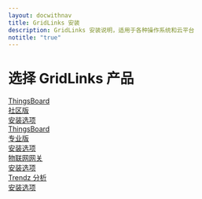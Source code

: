 ```yaml
---
layout: docwithnav
title: GridLinks 安装
description: GridLinks 安装说明，适用于各种操作系统和云平台
notitle: "true"
---
```


<div class="installation">
    <div class="install-header">
       <div class="install-hero">
          <div class="container">
            <div class="install-hero-content">
                <h1>选择 GridLinks 产品</h1>
            </div>
            <div class="cards">
                <a href="/docs/user-guide/install/installation-options/" class="card thingsboard-ce">
                    <div class="card-title">
                        <span class="title-text">ThingsBoard<br>社区版</span>
                    </div>
                    <div class="card-img product community-edition-bg"></div>
                    <div class="card-description">
                        安装选项
                    </div>
                </a>
                <a href="/docs/user-guide/install/pe/installation-options/" class="card thingsboard-pe">
                    <div class="card-title">
                        <span class="title-text">ThingsBoard<br>专业版</span>
                    </div>
                    <div class="card-img product professional-edition-bg"></div>
                    <div class="card-description">  
                        安装选项
                    </div>
                </a>
                <a href="/docs/iot-gateway/installation/" class="card thingsboard-gw">
                    <div class="card-title">
                        <span class="title-text">物联网网关</span>
                    </div>
                    <div class="card-img product gateway-bg"></div>
                    <div class="card-description">  
                        安装选项
                    </div>
                </a>
                <a href="/docs/trendz/install/installation-options/" class="card trendz">
                    <div class="card-title">
                        <span class="title-text">Trendz 分析</span>
                    </div>
                    <div class="card-img product trendz-bg"></div>
                    <div class="card-description">  
                        安装选项
                    </div>
                </a>
            </div>
          </div>
       </div>
    </div>
</div>